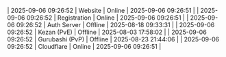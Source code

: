 | 2025-09-06 09:26:52 | Website | Online | 2025-09-06 09:26:51 |
| 2025-09-06 09:26:52 | Registration | Online | 2025-09-06 09:26:51 |
| 2025-09-06 09:26:52 | Auth Server | Offline | 2025-08-18 09:33:31 |
| 2025-09-06 09:26:52 | Kezan (PvE) | Offline | 2025-08-03 17:58:02 |
| 2025-09-06 09:26:52 | Gurubashi (PvP) | Offline | 2025-08-23 21:44:06 |
| 2025-09-06 09:26:52 | Cloudflare | Online | 2025-09-06 09:26:51 |
